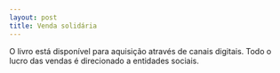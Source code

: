 ```yaml
---
layout: post
title: Venda solidária
---
```


O livro está disponível para aquisição através de canais digitais. Todo o lucro das vendas é direcionado a entidades sociais.
